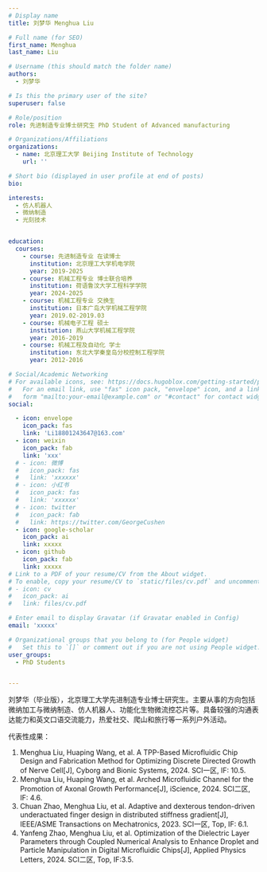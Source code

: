 ```yaml
---
# Display name
title: 刘梦华 Menghua Liu

# Full name (for SEO)
first_name: Menghua
last_name: Liu

# Username (this should match the folder name)
authors:
  - 刘梦华

# Is this the primary user of the site?
superuser: false

# Role/position
role: 先进制造专业博士研究生 PhD Student of Advanced manufacturing

# Organizations/Affiliations
organizations:
  - name: 北京理工大学 Beijing Institute of Technology
    url: ''

# Short bio (displayed in user profile at end of posts)
bio: 

interests:
  - 仿人机器人
  - 微纳制造
  - 光刻技术


education:
  courses:
    - course: 先进制造专业 在读博士
      institution: 北京理工大学机电学院
      year: 2019-2025
    - course: 机械工程专业 博士联合培养
      institution: 荷语鲁汶大学工程科学学院
      year: 2024-2025
    - course: 机械工程专业 交换生
      institution: 日本广岛大学机械工程学院
      year: 2019.02-2019.03
    - course: 机械电子工程 硕士
      institution: 燕山大学机械工程学院
      year: 2016-2019
    - course: 机械工程及自动化 学士
      institution: 东北大学秦皇岛分校控制工程学院
      year: 2012-2016

# Social/Academic Networking
# For available icons, see: https://docs.hugoblox.com/getting-started/page-builder/#icons
#   For an email link, use "fas" icon pack, "envelope" icon, and a link in the
#   form "mailto:your-email@example.com" or "#contact" for contact widget.
social:

  - icon: envelope
    icon_pack: fas
    link: 'Li18801243647@163.com'
  - icon: weixin
    icon_pack: fab
    link: 'xxx'
  # - icon: 微博
  #   icon_pack: fas
  #   link: 'xxxxxx'
  # - icon: 小红书
  #   icon_pack: fas
  #   link: 'xxxxxx'
  # - icon: twitter
  #   icon_pack: fab
  #   link: https://twitter.com/GeorgeCushen
  - icon: google-scholar
    icon_pack: ai
    link: xxxxx
  - icon: github
    icon_pack: fab
    link: xxxxx
# Link to a PDF of your resume/CV from the About widget.
# To enable, copy your resume/CV to `static/files/cv.pdf` and uncomment the lines below.
# - icon: cv
#   icon_pack: ai
#   link: files/cv.pdf

# Enter email to display Gravatar (if Gravatar enabled in Config)
email: 'xxxxx'

# Organizational groups that you belong to (for People widget)
#   Set this to `[]` or comment out if you are not using People widget.
user_groups:
  - PhD Students


---
```


刘梦华（毕业版），北京理工大学先进制造专业博士研究生。主要从事的方向包括微纳加工与微纳制造、仿人机器人、功能化生物微流控芯片等。具备较强的沟通表达能力和英文口语交流能力，热爱社交、爬山和旅行等一系列户外活动。

代表性成果：
1. Menghua Liu, Huaping Wang, et al. A TPP-Based Microfluidic Chip Design and Fabrication Method for Optimizing Discrete Directed Growth of Nerve Cell[J], Cyborg and Bionic Systems, 2024. SCI一区, IF: 10.5.
2. Menghua Liu, Huaping Wang, et al. Arched Microfluidic Channel for the Promotion of Axonal Growth Performance[J], iScience, 2024. SCI二区, IF: 4.6.
3. Chuan Zhao, Menghua Liu, et al. Adaptive and dexterous tendon-driven underactuated finger design in distributed stiffness gradient[J], IEEE/ASME Transactions on Mechatronics, 2023. SCI一区, Top, IF: 6.1.
4. Yanfeng Zhao, Menghua Liu, et al. Optimization of the Dielectric Layer Parameters through Coupled Numerical Analysis to Enhance Droplet and Particle Manipulation in Digital Microfluidic Chips[J], Applied Physics Letters, 2024. SCI二区, Top, IF:3.5.

 

